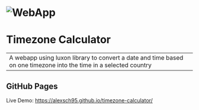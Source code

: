 # ![WebApp](https://i.imgur.com/E89B43k.png)
# Timezone Calculator
<table>
<tr>
<td>
  A webapp using luxon library to convert a date and time based on one timezone into the time in a selected country
</td>
</tr>
</table>


## GitHub Pages
Live Demo: https://alexsch95.github.io/timezone-calculator/
